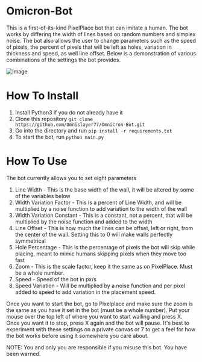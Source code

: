 # Omicron-Bot
This is a first-of-its-kind PixelPlace bot that can imitate a human. The bot works by differing the width of lines based on random numbers and simplex noise. The bot also allows the user to change parameters such as the speed of pixels, the percent of pixels that will be left as holes, variation in thickness and speed, as well line offset. Below is a demonstration of various combinations of the settings the bot provides.

![image](https://github.com/Omnislayer77/Omicron-Bot/assets/35577982/096f0385-800e-4583-8f37-7ab85cb69c2a)


# How To Install
1. Install Python3 if you do not already have it
2. Clone this repository `git clone https://github.com/Omnislayer77/Omnicron-Bot.git`
3. Go into the directory and run `pip install -r requirements.txt`
4. To start the bot, run `python main.py`

# How To Use
The bot currently allows you to set eight parameters 
1. Line Width - This is the base width of the wall, it will be altered by some of the variables below
2. Width Variation Factor - This is a percent of Line Width, and will be multiplied by a noise function to add variation to the width of the wall
3. Width Variation Constant - This is a constant, not a percent, that will be multiplied by the noise function and added to the width
4. Line Offset - This is how much the lines can be offset, left or right, from the center of the wall. Setting this to 0 will make walls perfectly symmetrical  
5. Hole Percentage - This is the percentage of pixels the bot will skip while placing, meant to mimic humans skipping pixels when they move too fast
6. Zoom - This is the scale factor, keep it the same as on PixelPlace. Must be a whole number.
7. Speed - Speed of the bot in px/s
8. Speed Variation - Will be multiplied by a noise function and per pixel added to speed to add variation in the placement speed.

Once you want to start the bot, go to Pixelplace and make sure the zoom is the same as you have it set in the bot (must be a whole number). Put your mouse over the top left of where you want to start walling and press X. Once you want it to stop, press X again and the bot will pause. It's best to experiment with these settings on a private canvas or 7 to get a feel for how the bot works before using it somewhere you care about.


NOTE: You and only you are responsible if you misuse this bot. You have been warned.


